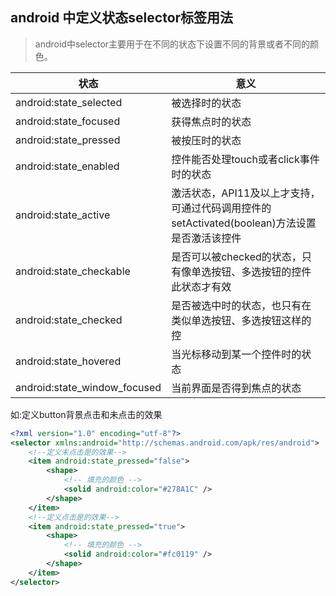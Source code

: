 ## android 中定义状态selector标签用法

> android中selector主要用于在不同的状态下设置不同的背景或者不同的颜色。

| 状态                         | 意义                                                         |
| ---------------------------- | ------------------------------------------------------------ |
| android:state_selected       | 被选择时的状态                                               |
| android:state_focused        | 获得焦点时的状态                                             |
| android:state_pressed        | 被按压时的状态                                               |
| android:state_enabled        | 控件能否处理touch或者click事件时的状态                       |
| android:state_active         | 激活状态，API11及以上才支持，可通过代码调用控件的setActivated(boolean)方法设置是否激活该控件 |
| android:state_checkable      | 是否可以被checked的状态，只有像单选按钮、多选按钮的控件此状态才有效 |
| android:state_checked        | 是否被选中时的状态，也只有在类似单选按钮、多选按钮这样的控   |
| android:state_hovered        | 当光标移动到某一个控件时的状态                               |
| android:state_window_focused | 当前界面是否得到焦点的状态                                   |

如:定义button背景点击和未点击的效果

```xml
<?xml version="1.0" encoding="utf-8"?>
<selector xmlns:android="http://schemas.android.com/apk/res/android">
    <!--定义未点击是的效果-->
    <item android:state_pressed="false">
        <shape>
            <!-- 填充的颜色 -->
            <solid android:color="#278A1C" />
        </shape>
    </item>
    <!--定义点击是的效果-->
    <item android:state_pressed="true">
        <shape>
            <!-- 填充的颜色 -->
            <solid android:color="#fc0119" />
        </shape>
    </item>
</selector>
```

